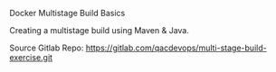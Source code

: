 Docker Multistage Build Basics

Creating a multistage build using Maven & Java.

Source Gitlab Repo: https://gitlab.com/qacdevops/multi-stage-build-exercise.git